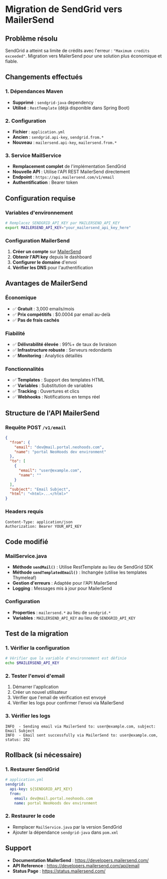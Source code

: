 # Migration de SendGrid vers MailerSend

## Problème résolu

SendGrid a atteint sa limite de crédits avec l'erreur : `"Maximum credits exceeded"`. Migration vers MailerSend pour une solution plus économique et fiable.

## Changements effectués

### 1. Dépendances Maven

- **Supprimé** : `sendgrid-java` dependency
- **Utilisé** : `RestTemplate` (déjà disponible dans Spring Boot)

### 2. Configuration

- **Fichier** : `application.yml`
- **Ancien** : `sendgrid.api-key`, `sendgrid.from.*`
- **Nouveau** : `mailersend.api-key`, `mailersend.from.*`

### 3. Service MailService

- **Remplacement complet** de l'implémentation SendGrid
- **Nouvelle API** : Utilise l'API REST MailerSend directement
- **Endpoint** : `https://api.mailersend.com/v1/email`
- **Authentification** : Bearer token

## Configuration requise

### Variables d'environnement

```bash
# Remplacez SENDGRID_API_KEY par MAILERSEND_API_KEY
export MAILERSEND_API_KEY="your_mailersend_api_key_here"
```

### Configuration MailerSend

1. **Créer un compte** sur [MailerSend](https://www.mailersend.com/)
2. **Obtenir l'API key** depuis le dashboard
3. **Configurer le domaine** d'envoi
4. **Vérifier les DNS** pour l'authentification

## Avantages de MailerSend

### Économique

- ✅ **Gratuit** : 3,000 emails/mois
- ✅ **Prix compétitifs** : $0.0004 par email au-delà
- ✅ **Pas de frais cachés**

### Fiabilité

- ✅ **Délivrabilité élevée** : 99%+ de taux de livraison
- ✅ **Infrastructure robuste** : Serveurs redondants
- ✅ **Monitoring** : Analytics détaillés

### Fonctionnalités

- ✅ **Templates** : Support des templates HTML
- ✅ **Variables** : Substitution de variables
- ✅ **Tracking** : Ouvertures et clics
- ✅ **Webhooks** : Notifications en temps réel

## Structure de l'API MailerSend

### Requête POST `/v1/email`

```json
{
  "from": {
    "email": "dev@mail.portal.neohoods.com",
    "name": "portal NeoHoods dev environment"
  },
  "to": [
    {
      "email": "user@example.com",
      "name": ""
    }
  ],
  "subject": "Email Subject",
  "html": "<html>...</html>"
}
```

### Headers requis

```
Content-Type: application/json
Authorization: Bearer YOUR_API_KEY
```

## Code modifié

### MailService.java

- **Méthode `sendMail()`** : Utilise RestTemplate au lieu de SendGrid SDK
- **Méthode `sendTemplatedEmail()`** : Inchangée (utilise les templates Thymeleaf)
- **Gestion d'erreurs** : Adaptée pour l'API MailerSend
- **Logging** : Messages mis à jour pour MailerSend

### Configuration

- **Properties** : `mailersend.*` au lieu de `sendgrid.*`
- **Variables** : `MAILERSEND_API_KEY` au lieu de `SENDGRID_API_KEY`

## Test de la migration

### 1. Vérifier la configuration

```bash
# Vérifier que la variable d'environnement est définie
echo $MAILERSEND_API_KEY
```

### 2. Tester l'envoi d'email

1. Démarrer l'application
2. Créer un nouvel utilisateur
3. Vérifier que l'email de vérification est envoyé
4. Vérifier les logs pour confirmer l'envoi via MailerSend

### 3. Vérifier les logs

```
INFO  - Sending email via MailerSend to: user@example.com, subject: Email Subject
INFO  - Email sent successfully via MailerSend to: user@example.com, status: 202
```

## Rollback (si nécessaire)

### 1. Restaurer SendGrid

```yaml
# application.yml
sendgrid:
  api-key: ${SENDGRID_API_KEY}
  from:
    email: dev@mail.portal.neohoods.com
    name: portal NeoHoods dev environment
```

### 2. Restaurer le code

- Remplacer `MailService.java` par la version SendGrid
- Ajouter la dépendance `sendgrid-java` dans `pom.xml`

## Support

- **Documentation MailerSend** : https://developers.mailersend.com/
- **API Reference** : https://developers.mailersend.com/api/email
- **Status Page** : https://status.mailersend.com/
